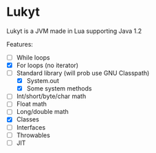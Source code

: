 # Lukyt
Lukyt is a JVM made in Lua supporting Java 1.2

Features:
- [ ] While loops
- [x] For loops (no iterator)
- [ ] Standard library (will prob use GNU Classpath)
  - [x] System.out
  - [x] Some system methods
- [ ] Int/short/byte/char math
- [ ] Float math
- [ ] Long/double math
- [x] Classes
- [ ] Interfaces
- [ ] Throwables
- [ ] JIT
